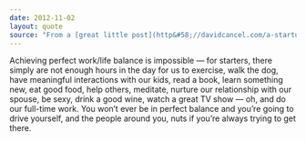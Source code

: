 ```yaml
---
date: 2012-11-02
layout: quote
source: "From a [great little post](http&#58;//davidcancel.com/a-startup-founders-priorities/) by [David Cancel](http&#58;//davidcancel.com/)."
---
```


Achieving perfect work/life balance is impossible — for starters, there simply are not enough hours in the day for us to exercise, walk the dog, have meaningful interactions with our kids, read a book, learn something new, eat good food, help others, meditate, nurture our relationship with our spouse, be sexy, drink a good wine, watch a great TV show — oh, and do our full-time work. You won’t ever be in perfect balance and you’re going to drive yourself, and the people around you, nuts if you’re always trying to get there.


